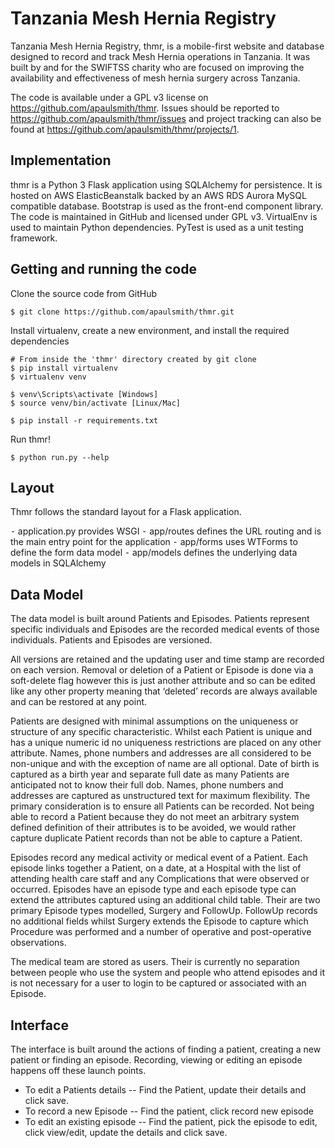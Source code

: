 # Tanzania Mesh Hernia Registry
Tanzania Mesh Hernia Registry, thmr, is a mobile-first website and database designed to record and track Mesh Hernia operations in Tanzania. It was built by and for the SWIFTSS charity who are focused on improving the availability and effectiveness of mesh hernia surgery across Tanzania.

The code is available under a GPL v3 license on https://github.com/apaulsmith/thmr. Issues should be reported to https://github.com/apaulsmith/thmr/issues and project tracking can also be found at https://github.com/apaulsmith/thmr/projects/1.  

## Implementation
thmr is a Python 3 Flask application using SQLAlchemy for persistence. It is hosted on AWS ElasticBeanstalk backed by an AWS RDS Aurora MySQL compatible database. Bootstrap is used as the front-end component library. The code is maintained in GitHub and licensed under GPL v3. VirtualEnv is used to maintain Python dependencies. PyTest is used as a unit testing framework.

## Getting and running the code

Clone the source code from GitHub	
~~~~
$ git clone https://github.com/apaulsmith/thmr.git
~~~~

Install virtualenv, create a new environment, and install the required dependencies
~~~
# From inside the 'thmr' directory created by git clone
$ pip install virtualenv
$ virtualenv venv

$ venv\Scripts\activate [Windows]
$ source venv/bin/activate [Linux/Mac]

$ pip install -r requirements.txt
~~~

Run thmr!
~~~
$ python run.py --help
~~~

## Layout
Thmr follows the standard layout for a Flask application.

⁃ application.py provides WSGI
⁃ app/routes defines the URL routing and is the main entry point for the application 
⁃ app/forms uses WTForms to define the form data model
⁃ app/models defines the underlying data models in SQLAlchemy

## Data Model
The data model is built around Patients and Episodes. Patients represent specific individuals and Episodes are the recorded medical events of those individuals. Patients and Episodes are versioned.

All versions are retained and the updating user and time stamp are recorded on each version. Removal or deletion of a Patient or Episode is done via a soft-delete flag however this is just another attribute and so can be edited like any other property meaning that ‘deleted’ records are always available and can be restored at any point.

Patients are designed with minimal assumptions on the uniqueness or structure of any specific characteristic. Whilst each Patient is unique and has a unique numeric id no uniqueness restrictions are placed on any other attribute. Names, phone numbers and addresses are all considered to be non-unique and with the exception of name are all optional. Date of birth is captured as a birth year and separate full date as many Patients are anticipated not to know their full dob. Names, phone numbers and addresses are captured as unstructured text for maximum flexibility. The primary consideration is to ensure all Patients can be recorded. Not being able to record a Patient because they do not meet an arbitrary system defined definition of their attributes is to be avoided, we would rather capture duplicate Patient records than not be able to capture a Patient.

Episodes record any medical activity or medical event of a Patient. Each episode links together a Patient, on a date, at a Hospital with the list of attending health care staff and any Complications that were observed or occurred. Episodes have an episode type and each episode type can extend the attributes captured using an additional child table. Their are two primary Episode types modelled, Surgery and FollowUp. FollowUp records no additional fields whilst Surgery extends the Episode to capture which Procedure was performed and a number of operative and post-operative observations.

The medical team are stored as users. Their is currently no separation between people who use the system and people who attend episodes and it is not necessary for a user to login to be captured or associated with an Episode.

## Interface
The interface is built around the actions of finding a patient, creating a new patient or finding an episode. Recording, viewing or editing an episode happens off these launch points.

- To edit a Patients details -- Find the Patient, update their details and click save. 
- To record a new Episode -- Find the patient, click record new episode 
- To edit an existing episode -- Find the patient, pick the episode to edit, click view/edit, update the details and click save.

